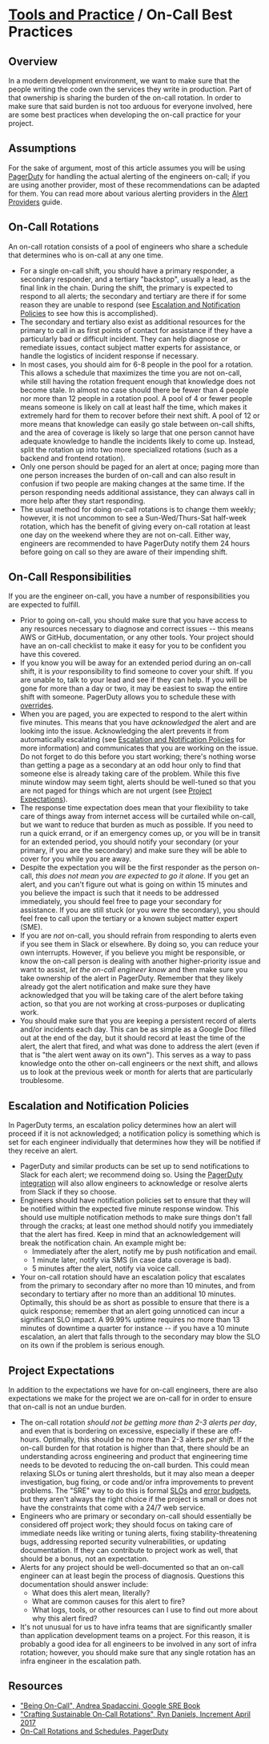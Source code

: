 # [Tools and Practice](../README.md) / On-Call Best Practices

## Overview

In a modern development environment, we want to make sure that the people
writing the code own the services they write in production. Part of that
ownership is sharing the burden of the on-call rotation. In order to make
sure that said burden is not too arduous for everyone involved, here are
some best practices when developing the on-call practice for your project.

## Assumptions

For the sake of argument, most of this article assumes you will be using
[PagerDuty](https://www.pagerduty.com) for handling the actual alerting
of the engineers on-call; if you are using another provider, most of these
recommendations can be adapted for them. You can read more about various
alerting providers in the [Alert Providers](../../infra/alerting/alert-providers.md)
guide.

## On-Call Rotations

An on-call rotation consists of a pool of engineers who share a schedule
that determines who is on-call at any one time.

* For a single on-call shift, you should have a primary responder, a
  secondary responder, and a tertiary "backstop", usually a lead, as the
  final link in the chain. During the shift, the primary is expected to
  respond to all alerts; the secondary and tertiary are there if for some
  reason they are unable to respond (see [Escalation and Notification
  Policies](./README.md#escalation-and-notification-policies) to see how
  this is accomplished).
* The secondary and tertiary also exist as additional resources for the
  primary to call in as first points of contact for assistance if they
  have a particularly bad or difficult incident. They can help diagnose
  or remediate issues, contact subject matter experts for assistance, or
  handle the logistics of incident response if necessary.
* In most cases, you should aim for 6-8 people in the pool for a rotation.
  This allows a schedule that maximizes the time you are not on-call,
  while still having the rotation frequent enough that knowledge does not
  become stale. In almost no case should there be fewer than 4 people nor
  more than 12 people in a rotation pool. A pool of 4 or fewer people
  means someone is likely on call at least half the time, which makes it
  extremely hard for them to recover before their next shift. A pool of
  12 or more means that knowledge can easily go stale between on-call
  shifts, and the area of coverage is likely so large that one person
  cannot have adequate knowledge to handle the incidents likely to come
  up. Instead, split the rotation up into two more specialized rotations
  (such as a backend and frontend rotation).
* Only one person should be paged for an alert at once; paging more than
  one person increases the burden of on-call and can also result in
  confusion if two people are making changes at the same time. If the
  person responding needs additional assistance, they can always call in
  more help after they start responding.
* The usual method for doing on-call rotations is to change them weekly;
  however, it is not uncommon to see a Sun-Wed/Thurs-Sat half-week
  rotation, which has the benefit of giving every on-call rotation at
  least one day on the weekend where they are not on-call. Either way,
  engineers are recommended to have PagerDuty notify them 24 hours before
  going on call so they are aware of their impending shift.

## On-Call Responsibilities

If you are the engineer on-call, you have a number of responsibilities
you are expected to fulfill.

* Prior to going on-call, you should make sure that you have access to
  any resources necessary to diagnose and correct issues -- this means
  AWS or GitHub, documentation, or any other tools. Your project should
  have an on-call checklist to make it easy for you to be confident you
  have this covered.
* If you know you will be away for an extended period during an on-call
  shift, it is *your* responsibility to find someone to cover your shift.
  If you are unable to, talk to your lead and see if they can help.  If
  you will be gone for more than a day or two, it may be easiest to swap
  the entire shift with someone. PagerDuty allows you to schedule these
  with [overrides](https://community.pagerduty.com/t/creating-a-schedule-override/850).
* When you are paged, you are expected to respond to the alert within
  five minutes. This means that you have *acknowledged* the alert and are
  looking into the issue. Acknowledging the alert prevents it from
  automatically escalating (see [Escalation and Notification
  Policies](./README.md#escalation-and-notification-policies) for
  more information) and communicates that you are working on the issue.
  Do not forget to do this before you start working; there's nothing
  worse than getting a page as a secondary at an odd hour only to find
  that someone else is already taking care of the problem. While this five
  minute window may seem tight, alerts should be well-tuned so that you
  are not paged for things which are not urgent (see [Project
  Expectations](./README.md#project-expectations)).
* The response time expectation does mean that your flexibility to take
  care of things away from internet access will be curtailed while on-call,
  but we want to reduce that burden as much as possible. If you need to
  run a quick errand, or if an emergency comes up, or you will be in
  transit for an extended period, you should notify your secondary (or
  your primary, if you are the secondary) and make sure they will be able
  to cover for you while you are away.
* Despite the expectation you will be the first responder as the person
  on-call, *this does not mean you are expected to go it alone*. If you
  get an alert, and you can't figure out what is going on within 15
  minutes and you believe the impact is such that it needs to be addressed
  immediately, you should feel free to page your secondary for assistance.
  If you are still stuck (or you *were* the secondary), you should feel
  free to call upon the tertiary or a known subject matter expert (SME).
* If you are *not* on-call, you should refrain from responding to alerts
  even if you see them in Slack or elsewhere. By doing so, you can reduce
  your own interrupts. However, if you believe you might be responsible,
  or know the on-call person is dealing with another higher-priority issue
  and want to assist, *let the on-call engineer know* and then make sure
  you take ownership of the alert in PagerDuty. Remember that they likely
  already got the alert notification and make sure they have acknowledged
  that you will be taking care of the alert before taking action, so that
  you are not working at cross-purposes or duplicating work.
* You should make sure that you are keeping a persistent record of alerts
  and/or incidents each day. This can be as simple as a Google Doc filled
  out at the end of the day, but it should record at least the time of the
  alert, the alert that fired, and what was done to address the alert (even
  if that is "the alert went away on its own"). This serves as a way to
  pass knowledge onto the other on-call engineers or the next shift, and
  allows us to look at the previous week or month for alerts that are
  particularly troublesome.

## Escalation and Notification Policies

In PagerDuty terms, an escalation policy determines how an alert will
proceed if it is not acknowledged; a notification policy is something
which is set for each engineer individually that determines how they will
be notified if they receive an alert.

* PagerDuty and similar products can be set up to send notifications to
  Slack for each alert; we recommend doing so. Using the [PagerDuty
  integration](https://www.pagerduty.com/docs/guides/slack-integration-guide/)
  will also allow engineers to acknowledge or resolve alerts from Slack
  if they so choose.
* Engineers should have notification policies set to ensure that they
  will be notified within the expected five minute response window. This
  should use multiple notification methods to make sure things don't fall
  through the cracks; at least one method should notify you immediately
  that the alert has fired. Keep in mind that an acknowledgement will break
  the notification chain. An example might be:
  * Immediately after the alert, notify me by push notification and email.
  * 1 minute later, notify via SMS (in case data coverage is bad).
  * 5 minutes after the alert, notify via voice call.
* Your on-call rotation should have an escalation policy that escalates
  from the primary to secondary after no more than 10 minutes, and from
  secondary to tertiary after no more than an additional 10 minutes.
  Optimally, this should be as short as possible to ensure that there is
  a quick response; remember that an alert going unnoticed can incur a
  significant SLO impact. A 99.99% uptime requires no more than 13
  minutes of downtime a quarter for instance -- if you have a 10 minute
  escalation, an alert that falls through to the secondary may blow the
  SLO on its own if the problem is serious enough.

## Project Expectations

In addition to the expectations we have for on-call engineers, there are
also expectations we make for the project we are on-call for in order to
ensure that on-call is not an undue burden.

* The on-call rotation *should not be getting more than 2-3 alerts per
  day*, and even that is bordering on excessive, especially if these are
  off-hours. Optimally, this should be no more than 2-3 alerts *per shift*.
  If the on-call burden for that rotation is higher than that, there
  should be an understanding across engineering and product that engineering
  time needs to be devoted to reducing the on-call burden. This could mean
  relaxing SLOs or tuning alert thresholds, but it may also mean a deeper
  investigation, bug fixing, or code and/or infra improvements to prevent
  problems. The "SRE" way to do this is formal [SLOs](https://www.youtube.com/watch?v=tEylFyxbDLE)
  and [error budgets](https://www.youtube.com/watch?v=y2ILKr8kCJU), but
  they aren't always the right choice if the project is small or does
  not have the constraints that come with a 24/7 web service.
* Engineers who are primary or secondary on-call should essentially be
  considered off project work; they should focus on taking care of
  immediate needs like writing or tuning alerts, fixing stability-threatening
  bugs, addressing reported security vulnerabilities, or updating
  documentation. If they can contribute to project work as well, that
  should be a bonus, not an expectation.
* Alerts for any project should be well-documented so that an on-call
  engineer can at least begin the process of diagnosis. Questions this
  documentation should answer include:
  * What does this alert mean, literally?
  * What are common causes for this alert to fire?
  * What logs, tools, or other resources can I use to find out more about
    why this alert fired?
* It's not unusual for us to have infra teams that are significantly
  smaller than application development teams on a project. For this
  reason, it is probably a good idea for all engineers to be involved
  in any sort of infra rotation; however, you should make sure that any
  single rotation has an infra engineer in the escalation path.

## Resources

* ["Being On-Call", Andrea Spadaccini, Google SRE Book](https://landing.google.com/sre/sre-book/chapters/being-on-call/)
* ["Crafting Sustainable On-Call Rotations", Ryn Daniels, Increment April 2017](https://increment.com/on-call/crafting-sustainable-on-call-rotations/)
* [On-Call Rotations and Schedules, PagerDuty](https://www.pagerduty.com/resources/learn/call-rotations-schedules/)
